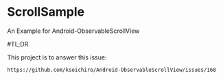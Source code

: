 # ScrollSample
An Example for Android-ObservableScrollView

#TL;DR

This project is to answer this issue:

```https://github.com/ksoichiro/Android-ObservableScrollView/issues/168```
